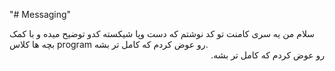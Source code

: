 
"# Messaging" 
<div style="direction:auto"> سلام من یه سری کامنت تو کد نوشتم که دست وپا شیکسته کدو توضیح میده 
و با کمک بچه ها کلاس program رو عوض کردم که کامل تر بشه. </div>
   <div style="direction:rtl"> رو عوض کردم که کامل تر بشه. </div>


 


